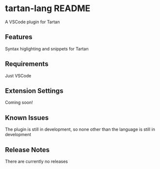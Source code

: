 # tartan-lang README

A VSCode plugin for Tartan

## Features

Syntax higlighting and snippets for Tartan

## Requirements

Just VSCode

## Extension Settings

Coming soon!

## Known Issues

The plugin is still in development, so none other than the language is still in development

## Release Notes

There are currently no releases
